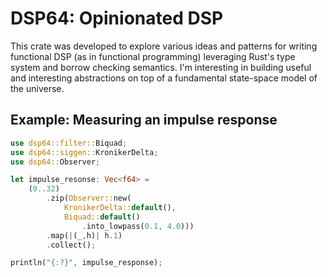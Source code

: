 # DSP64: Opinionated DSP 

This crate was developed to explore various ideas and patterns for writing functional DSP (as in functional programming) leveraging Rust's type system and borrow checking semantics. I'm interesting in building useful and interesting abstractions on top of a fundamental state-space model of the universe. 

## Example: Measuring an impulse response

```rust
use dsp64::filter::Biquad; 
use dsp64::siggen::KronikerDelta;
use dsp64::Observer; 

let impulse_resonse: Vec<f64> =
    (0..32)
        .zip(Observer::new(
            KronikerDelta::default(), 
            Biquad::default()
                .into_lowpass(0.1, 4.0)))
        .map(|(_,h)| h.1)
        .collect();

println("{:?}", impulse_response);
```

